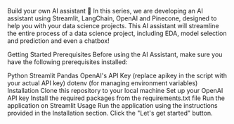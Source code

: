 Build your own AI assistant 🤖
In this series, we are developing an AI assistant using Streamlit, LangChain, OpenAI and Pinecone, designed to help you with your data science projects. This AI assistant will streamline the entire process of a data science project, including EDA, model selection and prediction and even a chatbox!


Getting Started
Prerequisites
Before using the AI Assistant, make sure you have the following prerequisites installed:

Python
Streamlit
Pandas
OpenAI's API Key (replace apikey in the script with your actual API key)
dotenv (for managing environment variables)
Installation
Clone this repository to your local machine
Set up your OpenAI API key
Install the required packages from the requirements.txt file
Run the application on Streamlit
Usage
Run the application using the instructions provided in the Installation section.
Click the "Let's get started" button.
